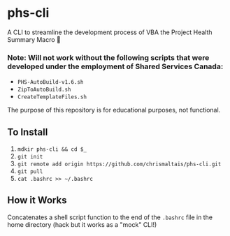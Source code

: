 # phs-cli
A CLI to streamline the development process of VBA the Project Health Summary Macro :running:

### Note: Will not work without the following scripts that were developed under the employment of Shared Services Canada:
- `PHS-AutoBuild-v1.6.sh`
- `ZipToAutoBuild.sh`
- `CreateTemplateFiles.sh`

The purpose of this repository is for educational purposes, not functional.

## To Install
1. `mdkir phs-cli && cd $_`
2. `git init`
3. `git remote add origin https://github.com/chrismaltais/phs-cli.git`
4. `git pull`
5. `cat .bashrc >> ~/.bashrc`

## How it Works
Concatenates a shell script function to the end of the `.bashrc` file in the home directory (hack but it works as a "mock" CLI!)
